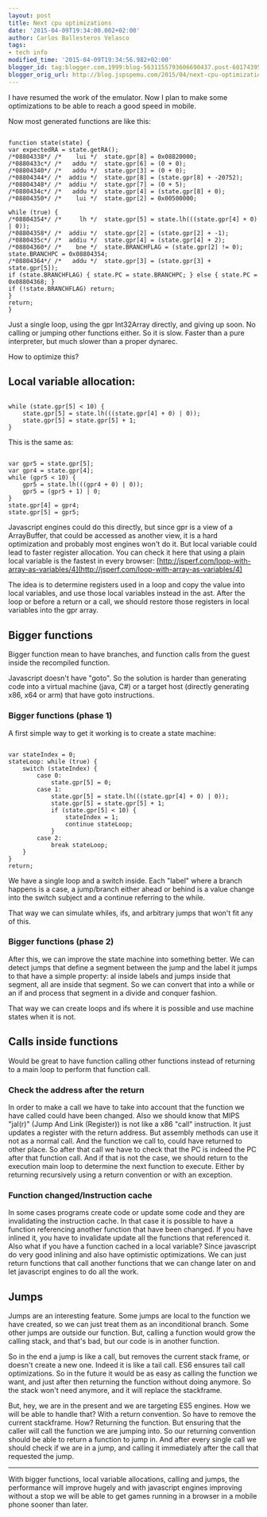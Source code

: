 ```yaml
---
layout: post
title: Next cpu optimizations
date: '2015-04-09T19:34:00.002+02:00'
author: Carlos Ballesteros Velasco
tags:
- tech info
modified_time: '2015-04-09T19:34:56.982+02:00'
blogger_id: tag:blogger.com,1999:blog-5631155793606690437.post-6017439572160936549
blogger_orig_url: http://blog.jspspemu.com/2015/04/next-cpu-optimizations.html
---
```


I have resumed the work of the emulator. Now I plan to make some optimizations to be able to reach a good speed in mobile.

Now most generated functions are like this:

<pre><code>
function state(state) {
var expectedRA = state.getRA();
/*08804338*/ /*    lui */  state.gpr[8] = 0x08820000;
/*0880433c*/ /*   addu */  state.gpr[6] = (0 + 0);
/*08804340*/ /*   addu */  state.gpr[3] = (0 + 0);
/*08804344*/ /*  addiu */  state.gpr[8] = (state.gpr[8] + -20752);
/*08804348*/ /*  addiu */  state.gpr[7] = (0 + 5);
/*0880434c*/ /*   addu */  state.gpr[4] = (state.gpr[8] + 0);
/*08804350*/ /*    lui */  state.gpr[2] = 0x00500000;

while (true) {
/*08804354*/ /*     lh */  state.gpr[5] = state.lh(((state.gpr[4] + 0) | 0));
/*08804358*/ /*  addiu */  state.gpr[2] = (state.gpr[2] + -1);
/*0880435c*/ /*  addiu */  state.gpr[4] = (state.gpr[4] + 2);
/*08804360*/ /*    bne */  state.BRANCHFLAG = (state.gpr[2] != 0);
state.BRANCHPC = 0x08804354;
/*08804364*/ /*   addu */  state.gpr[3] = (state.gpr[3] + state.gpr[5]);
if (state.BRANCHFLAG) { state.PC = state.BRANCHPC; } else { state.PC = 0x08804368; }
if (!state.BRANCHFLAG) return;
}
return;
}
</code></pre>

Just a single loop, using the gpr Int32Array directly, and giving up soon. No calling or jumping other functions either. So it is slow. Faster than a pure interpreter, but much slower than a proper dynarec.

How to optimize this?

<!--more-->

## Local variable allocation:

<pre><code>
while (state.gpr[5] < 10) {
    state.gpr[5] = state.lh(((state.gpr[4] + 0) | 0));
    state.gpr[5] = state.gpr[5] + 1;
}
</code></pre>

This is the same as:

<pre><code>
var gpr5 = state.gpr[5];
var gpr4 = state.gpr[4];
while (gpr5 < 10) {
    gpr5 = state.lh(((gpr4 + 0) | 0));
    gpr5 = (gpr5 + 1) | 0;
}
state.gpr[4] = gpr4;
state.gpr[5] = gpr5;
</code></pre>

Javascript engines could do this directly, but since gpr is a view of a ArrayBuffer, that could be accessed as another view, it is a hard optimization and probably most engines won't do it. But local variable could lead to faster register allocation.
You can check it here that using a plain local variable is the fastest in every browser: [http://jsperf.com/loop-with-array-as-variables/4](http://jsperf.com/loop-with-array-as-variables/4)

The idea is to determine registers used in a loop and copy the value into local variables, and use those local variables instead in the ast. After the loop or before a return or a call, we should restore those registers in local variables into the gpr array.

## Bigger functions

Bigger function mean to have branches, and function calls from the guest inside the recompiled function.

Javascript doesn't have "goto". So the solution is harder than generating code into a virtual machine (java, C#) or a target host (directly generating x86, x64 or arm) that have goto instructions.

### Bigger functions (phase 1)

A first simple way to get it working is to create a state machine:

<pre><code>
var stateIndex = 0;
stateLoop: while (true) {
    switch (stateIndex) {
        case 0:
            state.gpr[5] = 0;
        case 1:
            state.gpr[5] = state.lh(((state.gpr[4] + 0) | 0));
            state.gpr[5] = state.gpr[5] + 1;
            if (state.gpr[5] < 10) {
                stateIndex = 1;
                continue stateLoop;
            }
        case 2:
            break stateLoop;
    }
}
return;
</code></pre>

We have a single loop and a switch inside. Each "label" where a branch happens is a case, a jump/branch either ahead or behind is a value change into the switch subject and a continue referring to the while.

That way we can simulate whiles, ifs, and arbitrary jumps that won't fit any of this.

### Bigger functions (phase 2)

After this, we can improve the state machine into something better. We can detect jumps that define a segment between the jump and the label it jumps to that have a simple property: al inside labels and jumps inside that segment, all are inside that segment. So we can convert that into a while or an if and process that segment in a divide and conquer fashion.

That way we can create loops and ifs where it is possible and use machine states when it is not.

## Calls inside functions

Would be great to have function calling other functions instead of returning to a main loop to perform that function call.

### Check the address after the return

In order to make a call we have to take into account that the function we have called could have been changed. Also we should know that MIPS "jal(r)" (Jump And Link (Register)) is not like a x86 "call" instruction. It just updates a register with the return address. But assembly methods can use it not as a normal call. And the function we call to, could have returned to other place. So after that call we have to check that the PC is indeed the PC after that function call. And if that is not the case, we should return to the execution main loop to determine the next function to execute. Either by returning recursively using a return convention or with an exception.

### Function changed/Instruction cache

In some cases programs create code or update some code and they are invalidating the instruction cache. In that case it is possible to have a function referencing another function that have been changed. If you have inlined it, you have to invalidate update all the functions that referenced it. Also what if you have a function cached in a local variable? Since javascript do very good inlining and also have optimistic optimizations. We can just return functions that call another functions that we can change later on and let javascript engines to do all the work.

## Jumps

Jumps are an interesting feature. Some jumps are local to the function we have created, so we can just treat them as an inconditional branch. Some other jumps are outside our function. But, calling a function would grow the calling stack, and that's bad, but our code is in another function.

So in the end a jump is like a call, but removes the current stack frame, or doesn't create a new one. Indeed it is like a tail call. ES6 ensures tail call optimizations. So in the future it would be as easy as calling the function we want, and just after then returning the function without doing anymore. So the stack won't need anymore, and it will replace the stackframe.

But, hey, we are in the present and we are targeting ES5 engines. How we will be able to handle that? With a return convention. So have to remove the current stackframe. How? Returning the function. But ensuring that the caller will call the function we are jumping into. So our returning convention should be able to return a function to jump in. And after every single call we should check if we are in a jump, and calling it immediately after the call that requested the jump.

---

With bigger functions, local variable allocations, calling and jumps, the performance will improve hugely and with javascript engines improving without a stop we will be able to get games running in a browser in a mobile phone sooner than later.
